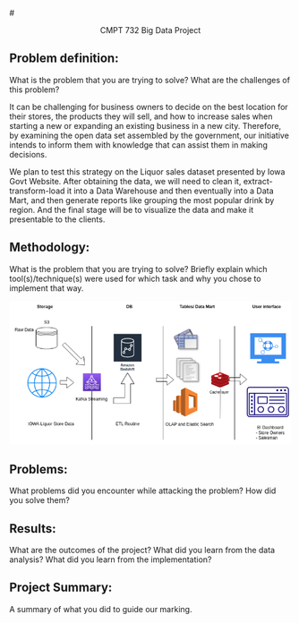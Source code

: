 #<p style="text-align: center">CMPT 732 Big Data Project</p>

## Problem definition: 
What is the problem that you are trying to solve? What are the challenges of this problem?

It can be challenging for business owners to decide on the best location for their
stores, the products they will sell, and how to increase sales when starting a new or
expanding an existing business in a new city.
Therefore, by examining the open data set assembled by the government, our
initiative intends to inform them with knowledge that can assist them in making
decisions.

We plan to test this strategy on the Liquor sales dataset presented by Iowa Govt
Website. After obtaining the data, we will need to clean it, extract-transform-load it into a Data Warehouse and then eventually into a Data Mart, and then generate reports like grouping the most popular drink by region. And the final stage will be to visualize the data and make it presentable to the clients.

## Methodology: 
What is the problem that you are trying to solve? Briefly explain which tool(s)/technique(s) were used for which task and why you chose to implement that way.

![Alt text](./project_design.png)
## Problems: 
What problems did you encounter while attacking the problem? How did you solve them?
## Results: 
What are the outcomes of the project? What did you learn from the data analysis? What did you learn from the implementation?
## Project Summary: 
A summary of what you did to guide our marking. 
